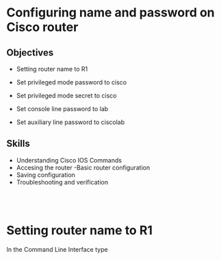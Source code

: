 <h1> Configuring name and password on Cisco router </h1>

<h2>Objectives</h2>


- Setting router name to R1

- Set privileged mode password to cisco

- Set privileged mode secret to cisco 

- Set console line password to lab 

- Set auxiliary line password to ciscolab 

<h2>Skills</h2>

- Understanding Cisco IOS Commands
- Accesing the router
-Basic router configuration
- Saving configuration
- Troubleshooting and verification


<br>
<br>

<h1>Setting router name to R1 </h2>

In the Command Line Interface type 
